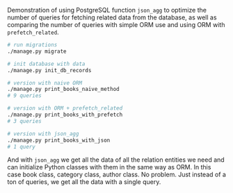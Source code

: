 Demonstration of using PostgreSQL function `json_agg` to optimize the number of queries for fetching related data from the database, as well as comparing the number of queries with simple ORM use and using ORM with `prefetch_related`.

```bash
# run migrations
./manage.py migrate

# init database with data
./manage.py init_db_records

# version with naive ORM
./manage.py print_books_naive_method
# 9 queries

# version with ORM + prefetch_related
./manage.py print_books_with_prefetch
# 3 queries

# version with json_agg
./manage.py print_books_with_json
# 1 query
```

And with `json_agg` we get all the data of all the relation entities we need and can initialize Python classes with them in the same way as ORM. In this case book class, category class, author class. No problem. Just instead of a ton of queries, we get all the data with a single query.
